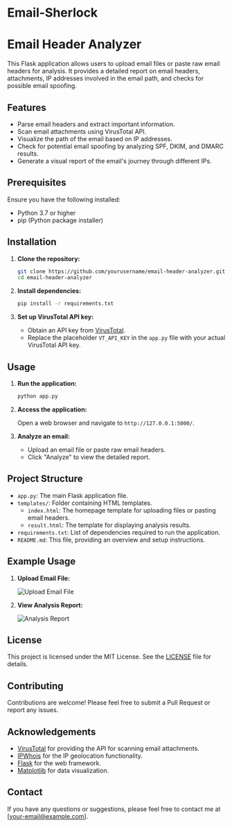 # Email-Sherlock
# Email Header Analyzer

This Flask application allows users to upload email files or paste raw email headers for analysis. It provides a detailed report on email headers, attachments, IP addresses involved in the email path, and checks for possible email spoofing.

## Features

- Parse email headers and extract important information.
- Scan email attachments using VirusTotal API.
- Visualize the path of the email based on IP addresses.
- Check for potential email spoofing by analyzing SPF, DKIM, and DMARC results.
- Generate a visual report of the email's journey through different IPs.

## Prerequisites

Ensure you have the following installed:

- Python 3.7 or higher
- pip (Python package installer)

## Installation

1. **Clone the repository:**

    ```sh
    git clone https://github.com/yourusername/email-header-analyzer.git
    cd email-header-analyzer
    ```

2. **Install dependencies:**

    ```sh
    pip install -r requirements.txt
    ```

3. **Set up VirusTotal API key:**

    - Obtain an API key from [VirusTotal](https://www.virustotal.com/).
    - Replace the placeholder `VT_API_KEY` in the `app.py` file with your actual VirusTotal API key.

## Usage

1. **Run the application:**

    ```sh
    python app.py
    ```

2. **Access the application:**

    Open a web browser and navigate to `http://127.0.0.1:5000/`.

3. **Analyze an email:**

    - Upload an email file or paste raw email headers.
    - Click "Analyze" to view the detailed report.

## Project Structure

- `app.py`: The main Flask application file.
- `templates/`: Folder containing HTML templates.
    - `index.html`: The homepage template for uploading files or pasting email headers.
    - `result.html`: The template for displaying analysis results.
- `requirements.txt`: List of dependencies required to run the application.
- `README.md`: This file, providing an overview and setup instructions.

## Example Usage

1. **Upload Email File:**

    ![Upload Email File](screenshots/upload.png)

2. **View Analysis Report:**

    ![Analysis Report](screenshots/report.png)

## License

This project is licensed under the MIT License. See the [LICENSE](LICENSE) file for details.

## Contributing

Contributions are welcome! Please feel free to submit a Pull Request or report any issues.

## Acknowledgements

- [VirusTotal](https://www.virustotal.com/) for providing the API for scanning email attachments.
- [IPWhois](https://github.com/secynic/ipwhois) for the IP geolocation functionality.
- [Flask](https://flask.palletsprojects.com/) for the web framework.
- [Matplotlib](https://matplotlib.org/) for data visualization.

## Contact

If you have any questions or suggestions, please feel free to contact me at [your-email@example.com].
